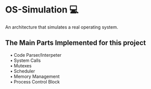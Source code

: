# OS-Simulation :computer:
An architecture that simulates a real operating system.

<h2> The Main Parts Implemented for this project </h2>
&nbsp;&nbsp;&nbsp; • Code Parser/Interpeter <br>
&nbsp;&nbsp;&nbsp; • System Calls <br>
&nbsp;&nbsp;&nbsp; • Mutexes <br>
&nbsp;&nbsp;&nbsp; • Scheduler <br>
&nbsp;&nbsp;&nbsp; • Memory Management <br>
&nbsp;&nbsp;&nbsp; • Process Control Block <br>

